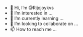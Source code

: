 - 👋 Hi, I’m @Rijojoykvs
- 👀 I’m interested in ...
- 🌱 I’m currently learning ...
- 💞️ I’m looking to collaborate on ...
- 📫 How to reach me ...

<!---
Rijojoykvs/Rijojoykvs is a ✨ special ✨ repository because its `README.md` (this file) appears on your GitHub profile.
You can click the Preview link to take a look at your changes.
--->
